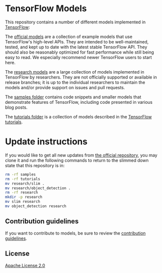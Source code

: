 # TensorFlow Models

This repository contains a number of different models implemented in [TensorFlow](https://www.tensorflow.org):

The [official models](official) are a collection of example models that use TensorFlow's high-level APIs. They are intended to be well-maintained, tested, and kept up to date with the latest stable TensorFlow API. They should also be reasonably optimized for fast performance while still being easy to read. We especially recommend newer TensorFlow users to start here.

The [research models](https://github.com/tensorflow/models/tree/master/research) are a large collection of models implemented in TensorFlow by researchers. They are not officially supported or available in release branches; it is up to the individual researchers to maintain the models and/or provide support on issues and pull requests.

The [samples folder](samples) contains code snippets and smaller models that demonstrate features of TensorFlow, including code presented in various blog posts.

The [tutorials folder](tutorials) is a collection of models described in the [TensorFlow tutorials](https://www.tensorflow.org/tutorials/).

# Update instructions

If you would like to get all new updates from [the official repository](https://github.com/tensorflow/models), you may clone it and run the following commands to return to the slimmed down state that this repository is in:

``` bash
rm -rf samples
rm -rf tutorials
mv research/slim .
mv research/object_detection .
rm -rf research
mkdir -p research
mv slim research
mv object_detection research
```

## Contribution guidelines

If you want to contribute to models, be sure to review the [contribution guidelines](CONTRIBUTING.md).

## License

[Apache License 2.0](LICENSE)

